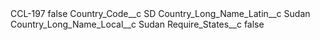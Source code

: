 <?xml version="1.0" encoding="UTF-8"?>
<CustomMetadata xmlns="http://soap.sforce.com/2006/04/metadata" xmlns:xsi="http://www.w3.org/2001/XMLSchema-instance" xmlns:xsd="http://www.w3.org/2001/XMLSchema">
    <label>CCL-197</label>
    <protected>false</protected>
    <values>
        <field>Country_Code__c</field>
        <value xsi:type="xsd:string">SD</value>
    </values>
    <values>
        <field>Country_Long_Name_Latin__c</field>
        <value xsi:type="xsd:string">Sudan</value>
    </values>
    <values>
        <field>Country_Long_Name_Local__c</field>
        <value xsi:type="xsd:string">Sudan</value>
    </values>
    <values>
        <field>Require_States__c</field>
        <value xsi:type="xsd:boolean">false</value>
    </values>
</CustomMetadata>
